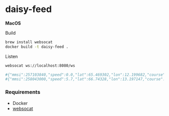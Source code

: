 # daisy-feed

**MacOS**

Build
```bash
brew install websocat
docker build -t daisy-feed .
```

Listen


```bash
websocat ws://localhost:8080/ws  

#{"mmsi":257103840,"speed":0.0,"lat":65.469302,"lon":12.199682,"course":228.0,"heading":511}
#{"mmsi":258043000,"speed":5.7,"lat":66.74328,"lon":13.197147,"course":217.5,"heading":221,"status":0,"turn":0.0}
```



### Requirements

- Docker
- [websocat](https://github.com/vi/websocat)